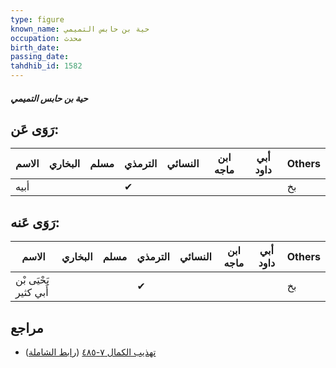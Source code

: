 ```yaml
---
type: figure
known_name: حية بن حابس التميمي
occupation: محدث
birth_date:
passing_date:
tahdhib_id: 1582
---
```

##### حية بن حابس التميمي

## رَوَى عَن:
| الاسم | البخاري | مسلم | الترمذي | النسائي | ابن ماجه | أبي داود | Others |
| ----- | ------- | ---- | ------- | ------- | -------- | -------- | ------ |
| أبيه  |         |      | ✔       |         |          |          | بخ     |
## رَوَى عَنه:
| الاسم                 | البخاري | مسلم | الترمذي | النسائي | ابن ماجه | أبي داود | Others |
| --------------------- | ------- | ---- | ------- | ------- | -------- | -------- | ------ |
| يَحْيَى بْن أَبي كثير |         |      | ✔       |         |          |          | بخ     |
## مراجع
- [تهذيب الكمال ٧-٤٨٥](obsidian://open?vault=Tahdhib-al-Kamal&file=Figures/١٥٨٢-حية%20بن%20حابس%20التميمي) ([رابط الشاملة](https://shamela.ws/book/3722/3707))